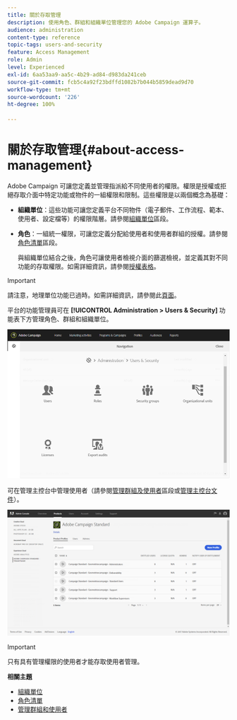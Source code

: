 ```yaml
---
title: 關於存取管理
description: 使用角色、群組和組織單位管理您的 Adobe Campaign 運算子。
audience: administration
content-type: reference
topic-tags: users-and-security
feature: Access Management
role: Admin
level: Experienced
exl-id: 6aa53aa9-aa5c-4b29-ad84-d983da241ceb
source-git-commit: fcb5c4a92f23bdffd1082b7b044b5859dead9d70
workflow-type: tm+mt
source-wordcount: '226'
ht-degree: 100%

---
```


# 關於存取管理{#about-access-management}

Adobe Campaign 可讓您定義並管理指派給不同使用者的權限。權限是授權或拒絕存取介面中特定功能或物件的一組權限和限制。這些權限是以兩個概念為基礎：

* **組織單位**：這些功能可讓您定義平台不同物件（電子郵件、工作流程、範本、使用者、設定檔等）的權限階層。請參閱[組織單位](../../administration/using/organizational-units.md)區段。
* **角色**：一組統一權限，可讓您定義分配給使用者和使用者群組的授權。請參閱[角色清單](../../administration/using/list-of-roles.md)區段。

   與組織單位結合之後，角色可讓使用者檢視介面的篩選檢視，並定義其對不同功能的存取權限。如需詳細資訊，請參閱[授權表格](../../administration/using/list-of-roles.md)。

>[!IMPORTANT]
>
>請注意，地理單位功能已過時。如需詳細資訊，請參閱此[頁面](../../rn/using/deprecated-features.md)。

平台的功能管理員可在 **[!UICONTROL Administration > Users & Security]** 功能表下方管理角色、群組和組織單位。

![](assets/user_management_1.png)

可在管理主控台中管理使用者（請參閱[管理群組及使用者](../../administration/using/managing-groups-and-users.md)區段或[管理主控台文件](https://helpx.adobe.com/tw/enterprise/managing/user-guide.html)）。

![](assets/user_management_6.png)

>[!IMPORTANT]
>
>只有具有管理權限的使用者才能存取使用者管理。

**相關主題**

* [組織單位](../../administration/using/organizational-units.md)
* [角色清單](../../administration/using/list-of-roles.md)
* [管理群組和使用者](../../administration/using/managing-groups-and-users.md)
